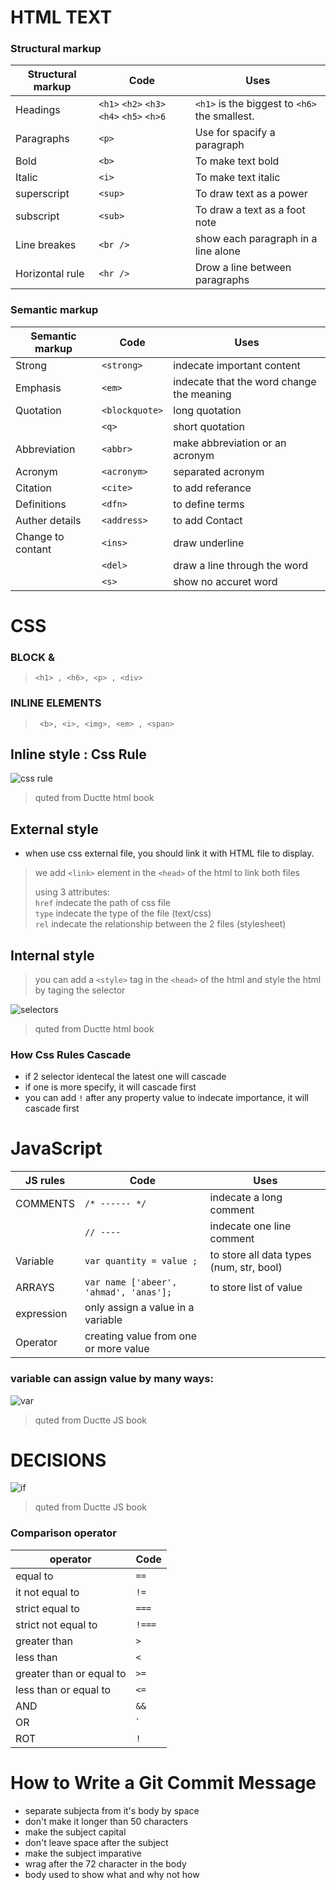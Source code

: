 # HTML TEXT    


### Structural markup   


| Structural markup  | Code                                      |  Uses                                           |
|--------------------|-------------------------------------------|-------------------------------------------------|
| Headings           | `<h1>` `<h2>` `<h3>` `<h4>` `<h5>` `<h>6` |  `<h1>` is the biggest to  `<h6>` the smallest. |
| Paragraphs         |  `<p>`                                    | Use for spacify a paragraph                     |
| Bold               |  `<b>`                                    | To make text bold                               |
| Italic             |  `<i>`                                    | To make text italic                             |
| superscript        |  `<sup>`                                  | To draw text as a power                         |
| subscript          |  `<sub>`                                  | To draw a text as a foot note                   |
| Line breakes       |  `<br />`                                 | show each paragraph in a line alone             |
| Horizontal rule    |  `<hr />`                                 | Drow a line between paragraphs                  |




### Semantic markup   


| Semantic markup    | Code                              |  Uses                                           |
|--------------------|-----------------------------------|-------------------------------------------------|
| Strong             | `<strong>`                        | indecate important content                      |
| Emphasis           |  `<em>`                           | indecate that the word change the meaning       |
| Quotation          |  `<blockquote>`                   | long quotation                                  |
|                    |  `<q>`                            | short quotation                                 |
| Abbreviation       |  `<abbr>`                         | make abbreviation or an acronym                 |
| Acronym            |  `<acronym>`                      | separated acronym                               |
| Citation           |  `<cite>`                         | to add referance                                |
| Definitions        |  `<dfn>`                          | to define terms                                 |
| Auther details     |  `<address>`                      | to add Contact                                  |
| Change to contant  |  `<ins>`                          | draw underline                                  |
|                    |  `<del>`                          | draw a line through the word                    |
|                    |  `<s>`                            | show no accuret word                            |



# CSS

### BLOCK & 
> ` <h1> , <h6>, <p> , <div> `  


### INLINE ELEMENTS  
> ` <b>, <i>, <img>, <em> , <span>`  


## Inline style : Css Rule   

![css rule](css.PNG)  
>quted from Ductte html book


## External style   

* when use css external file, you should link it with HTML file to display.  

> we add `<link>` element in the `<head>` of the html to link both files  
>
> using 3 attributes:  
> `href` indecate the path of css file    
> `type` indecate the type of the file (text/css)  
> `rel`  indecate the relationship between the 2 files (stylesheet)  
 

## Internal style   

> you can add a `<style>` tag in the `<head>` of the html and style the html by taging the selector   

![selectors](Capture1.PNG)  
>quted from Ductte html book


### How Css Rules Cascade   
* if 2 selector identecal the latest one will cascade     
* if one is more specify, it will cascade first     
* you can add `!` after any property value to indecate importance, it will cascade first   



# JavaScript   

| JS rules           | Code                                       |  Uses                                           |
|--------------------|--------------------------------------------|-------------------------------------------------|
| COMMENTS           | `/* ------ */`                             | indecate a long comment                         |
|                    |  `// ---- `                                | indecate one line comment                       |
| Variable           |  `var quantity = value ;`                  | to store all data types (num, str, bool)        |
| ARRAYS             | `var name ['abeer', 'ahmad', 'anas'];`     | to store list of value                          |
| expression         |  only assign a value in a variable                                                           |
| Operator           |  creating value from one or more value                                                       | 

### variable can assign value by many ways:    

![var](js.PNG)   
>quted from Ductte JS book   


# DECISIONS   

![if](if.PNG)  
>quted from Ductte JS book   



### Comparison operator

| operator                 | Code                          |
|--------------------------|-------------------------------|
| equal to                 |  `==`                         |
| it not equal to          |  `!=`                         |
| strict equal to          |  `===`                        | 
| strict not equal to      |  `!===`                       | 
| greater than             |  `>`                          | 
| less than                |  `<`                          | 
| greater than or equal to |  `>=`                         | 
| less than or equal to    |  `<=`                         |  
| AND                      |  `&&`                         | 
| OR                       |  `||`                         | 
| ROT                      |  `!`                          | 



# How to Write a Git Commit Message

* separate subjecta from it's body by space  
* don't make it longer than 50 characters  
* make the subject capital  
* don't leave space after the subject  
* make the subject imparative   
* wrag after the 72 character in the body   
* body used to show what and why not how


